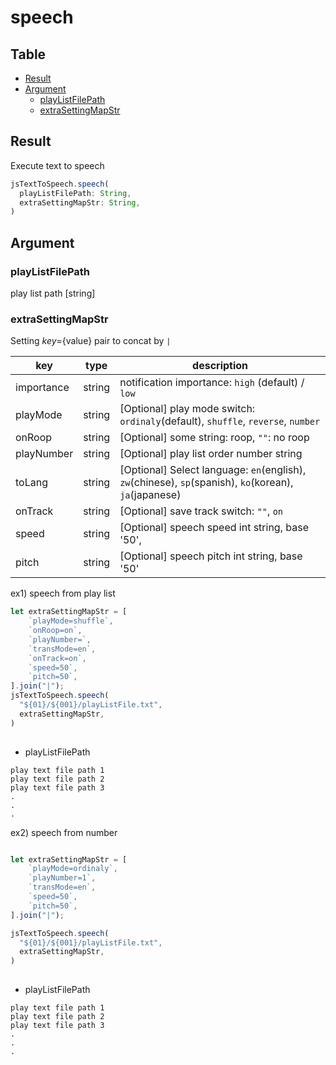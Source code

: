 # speech

Table
-----------------

* [Result](#result)
* [Argument](#argument)
  * [playListFilePath](#playlistfilepath)
  * [extraSettingMapStr](#extrasettingmapstr)

## Result

Execute text to speech


```js.js
jsTextToSpeech.speech(  
  playListFilePath: String,    
  extraSettingMapStr: String,  
)

```

## Argument

### playListFilePath

play list path [string]

### extraSettingMapStr

Setting ${key}=${value} pair to concat by `|`

| key | type | description |
| -------- | -------- | -------- |
| importance | string | notification importance: `high` (default) / `low`
| playMode | string | [Optional] play mode switch: `ordinaly`(default), `shuffle`, `reverse`, `number` |
| onRoop | string | [Optional] some string: roop, `""`: no roop |
| playNumber | string | [Optional] play list order number  string |
| toLang | string | [Optional] Select language: `en`(english), `zw`(chinese), `sp`(spanish), `ko`(korean), `ja`(japanese) |
| onTrack | string | [Optional] save track switch: `""`, `on` |
| speed | string | [Optional] speech speed int string, base '50',  |
| pitch | string | [Optional] speech pitch int string, base '50' |


ex1) speech from play list 

```js.js
let extraSettingMapStr = [
	`playMode=shuffle`,
	`onRoop=on`,
	`playNumber=`,
	`transMode=en`,
	`onTrack=on`,
	`speed=50`,
	`pitch=50`,
].join("|");
jsTextToSpeech.speech(  
  "${01}/${001}/playListFile.txt",    
  extraSettingMapStr,  
)
  
```

- playListFilePath

```
play text file path 1
play text file path 2
play text file path 3
.
.
.
```

ex2) speech from number


```js.js

let extraSettingMapStr = [
	`playMode=ordinaly`,
	`playNumber=1`,
	`transMode=en`,
	`speed=50`,
	`pitch=50`,
].join("|");

jsTextToSpeech.speech(  
  "${01}/${001}/playListFile.txt",    
  extraSettingMapStr,  
)
  
```

- playListFilePath

```
play text file path 1
play text file path 2
play text file path 3
.
.
.
```
